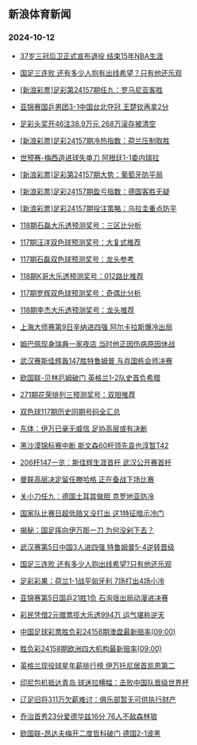 ## 新浪体育新闻 
### 2024-10-12

+ [37岁三冠后卫正式宣布退役 结束15年NBA生涯](https://sports.sina.com.cn/basketball/nba/2024-10-11/doc-incscsye4594773.shtml)

+ [国足三连败 还有多少人抱有出线希望？只有他还乐观](https://sports.sina.com.cn/china/2024-10-11/doc-incsecpt1361988.shtml)

+ [[新浪彩票]足彩第24157期任九：罗马尼亚客胜](https://sports.sina.com.cn/l/2024-10-11/doc-incscsxy8309119.shtml)

+ [亚锦赛国乒男团3-1中国台北夺冠 王楚钦再拿2分](https://sports.sina.com.cn/others/pingpang/2024-10-11/doc-incsavuq5030722.shtml)

+ [足彩头奖开46注38.9万元 268万滚存被清空](https://sports.sina.com.cn/l/2024-10-11/doc-incscnrz1628440.shtml)

+ [[新浪彩票]足彩24157期冷热指数：荷兰压制取胜](https://sports.sina.com.cn/l/2024-10-11/doc-incscnsh4705957.shtml)

+ [世预赛-梅西造进球失单刀 阿根廷1-1委内瑞拉](https://sports.sina.com.cn/g/pl/2024-10-11/doc-incscsya7837989.shtml)

+ [[新浪彩票]足彩第24157期大势：葡萄牙防平局](https://sports.sina.com.cn/l/2024-10-11/doc-incscsye4606119.shtml)

+ [[新浪彩票]足彩24157期盈亏指数：德国客胜无疑](https://sports.sina.com.cn/l/2024-10-11/doc-incscsya7830861.shtml)

+ [[新浪彩票]足彩24157期投注策略：乌拉圭重点防平](https://sports.sina.com.cn/l/2024-10-11/doc-incscsye4607494.shtml)

+ [118期石磊大乐透预测奖号：三区比分析](https://sports.sina.com.cn/l/2024-10-11/doc-incseivx8417008.shtml)

+ [117期汪洋双色球预测奖号：大复式推荐](https://sports.sina.com.cn/l/2024-10-11/doc-incseivw4367905.shtml)

+ [117期石磊双色球预测奖号：龙头参考](https://sports.sina.com.cn/l/2024-10-11/doc-incseivu7591065.shtml)

+ [118期K哥大乐透预测奖号：012路比推荐](https://sports.sina.com.cn/l/2024-10-11/doc-incseivx8416789.shtml)

+ [117期罗辉双色球预测奖号：奇偶比分析](https://sports.sina.com.cn/l/2024-10-11/doc-incseivs8073980.shtml)

+ [118期李杰大乐透预测奖号：龙头推荐](https://sports.sina.com.cn/l/2024-10-11/doc-incseiwc4708201.shtml)

+ [上海大师赛第9日辛纳进四强 阿尔卡拉斯爆冷出局](https://sports.sina.com.cn/tennis/atp/2024-10-11/doc-incsavui1927681.shtml)

+ [姆巴佩现身瑞典一家夜店 当时他正因伤病原因休战](https://sports.sina.com.cn/global/others/2024-10-11/doc-incseqcz4620979.shtml)

+ [武汉赛斯佳辉轰147胜特鲁姆普 与肖国栋会师决赛](https://sports.sina.com.cn/others/snooker/2024-10-11/doc-incseytv4427851.shtml)

+ [欧国联-贝林厄姆破门 英格兰1-2队史首负希腊](https://sports.sina.com.cn/g/pl/2024-10-11/doc-incscsye4611158.shtml)

+ [271期花荣排列三预测奖号：双胆推荐](https://sports.sina.com.cn/l/2024-10-11/doc-incsecpw7657629.shtml)

+ [双色球117期历史同期号码全汇总](https://sports.sina.com.cn/l/2024-10-11/doc-incseivw4359812.shtml)

+ [东体：伊万已毫无威信 足协高层或有决断](https://sports.sina.com.cn/china/2024-10-11/doc-incseivw4339379.shtml)

+ [黑沙漠锦标赛中断 斯文森60杆领先袁也淳暂T42](https://sports.sina.com.cn/golf/pgatour/2024-10-11/doc-incscxha4540281.shtml)

+ [206杆147一览：斯佳辉生涯首杆 武汉公开赛首杆](https://sports.sina.com.cn/others/snooker/2024-10-11/doc-incseytv4436942.shtml)

+ [曼联高层决定留任滕哈格 正在备战下场比赛](https://sports.sina.com.cn/g/pl/2024-10-11/doc-incseqcv8323692.shtml)

+ [关小刀任九：德国土耳其做胆 克罗地亚防冷](https://sports.sina.com.cn/l/2024-10-11/doc-incseqcx5083702.shtml)

+ [国家队比赛日超低赔又没打出 这1特征暗示冷门](https://sports.sina.com.cn/l/2024-10-11/doc-incscxha4539573.shtml)

+ [揭秘：国足挥向伊万那一刀 为何没剁下去？](https://sports.sina.com.cn/china/2024-10-11/doc-incscxha4522515.shtml)

+ [武汉赛第5日中国3人进四强 特鲁姆普5-4逆转晋级](https://sports.sina.com.cn/others/snooker/2024-10-11/doc-incscsye4616098.shtml)

+ [国足三连败 还有多少人抱出线希望?只有他还乐观](https://sports.sina.com.cn/china/2024-10-11/doc-incsecpt1361988.shtml)

+ [足彩彩果：荷兰1-1战平匈牙利 7场打出4场小冷](https://sports.sina.com.cn/l/2024-10-12/doc-incshaff4417127.shtml)

+ [亚锦赛第5日国乒21胜1负 石洵瑶出局动漫进决赛](https://sports.sina.com.cn/others/pingpang/2024-10-12/doc-incshafi3897611.shtml)

+ [彩民凭借2元赠票揽大乐透994万 运气堪称逆天](https://sports.sina.com.cn/l/2024-10-12/doc-incshafi3901466.shtml)

+ [中国足球彩票胜负彩24158期澳盘最新赔率(09:00)](https://sports.sina.com.cn/l/2024-10-11/doc-incsecpw7686287.shtml)

+ [胜负彩24158期欧洲四大机构最新赔率(09:00)](https://sports.sina.com.cn/l/2024-10-11/doc-incsecpu8171835.shtml)

+ [英格兰现役球星年薪排行榜 伊万托尼居首凯恩第二](https://sports.sina.com.cn/g/pl/2024-10-12/doc-incshafi3918139.shtml)

+ [印尼包机抵达青岛 球迷拉横幅：击败中国队晋级世界杯](https://sports.sina.com.cn/china/2024-10-12/doc-incshaff4447373.shtml)

+ [辽足旧将311万欠薪难讨：俱乐部暂无可供执行财产](https://sports.sina.com.cn/china/2024-10-12/doc-incshafm0704542.shtml)

+ [乔治首秀23分爱德华兹16分 76人不敌森林狼](https://sports.sina.com.cn/basketball/nba/2024-10-12/doc-incshhpf3813833.shtml)

+ [欧国联-昂达夫梅开二度哲科破门 德国2-1波黑](https://sports.sina.com.cn/global/germany/2024-10-12/doc-incshaff4412431.shtml)

